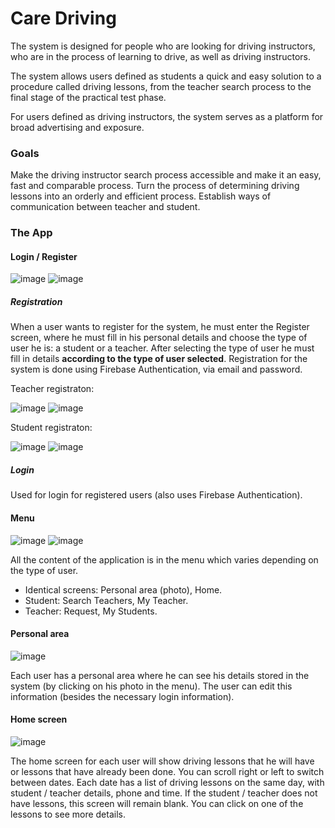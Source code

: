 # Care Driving
The system is designed for people who are looking for driving instructors, who are in the process of learning to drive, as well as driving instructors.

The system allows users defined as students a quick and easy solution to a procedure called driving lessons, from the teacher search process to the final stage of the practical test phase.

For users defined as driving instructors, the system serves as a platform for broad advertising and exposure.
### Goals
Make the driving instructor search process accessible and make it an easy, fast and comparable process.
Turn the process of determining driving lessons into an orderly and efficient process.
Establish ways of communication between teacher and student.

### The App
#### Login / Register
![image](https://user-images.githubusercontent.com/44946807/88770307-4ca62080-d186-11ea-8fd5-dc5a846f6a21.png)    ![image](https://user-images.githubusercontent.com/44946807/88771541-0f429280-d188-11ea-9080-eaecce3d3b25.png)
 
##### Registration
When a user wants to register for the system, he must enter the Register screen, where he must fill in his personal details and choose the type of user he is: a student or a teacher.
After selecting the type of user he must fill in details **according to the type of user selected**.
Registration for the system is done using Firebase Authentication, via email and password.

Teacher registraton:

![image](https://user-images.githubusercontent.com/44946807/88771908-9b54ba00-d188-11ea-86fb-01cd82492db6.png)  ![image](https://user-images.githubusercontent.com/44946807/88770977-3d73a280-d187-11ea-8bd1-686f2371933c.png)

Student registraton:

![image](https://user-images.githubusercontent.com/44946807/88770171-136db080-d186-11ea-91ad-8e2c0ce95d05.png)    ![image](https://user-images.githubusercontent.com/44946807/88771348-c8ed3380-d187-11ea-9efd-d65721717249.png)


##### Login
Used for login for registered users (also uses Firebase Authentication).

#### Menu
![image](https://user-images.githubusercontent.com/44946807/88772332-4cf3eb00-d189-11ea-9522-a452c1842c4b.png)   ![image](https://user-images.githubusercontent.com/44946807/88772548-9c3a1b80-d189-11ea-9a8d-a47f17c2e163.png)

All the content of the application is in the menu which varies depending on the type of user.
- Identical screens: Personal area (photo), Home.
- Student: Search Teachers, My Teacher.
- Teacher: Request, My Students.

#### Personal area
![image](https://user-images.githubusercontent.com/44946807/88773083-5af63b80-d18a-11ea-9fbf-101d8859e736.png)

Each user has a personal area where he can see his details stored in the system (by clicking on his photo in the menu).
The user can edit this information (besides the necessary login information).

#### Home screen
![image](https://user-images.githubusercontent.com/44946807/88774409-153a7280-d18c-11ea-8833-70a31e41f08e.png)

The home screen for each user will show driving lessons that he will have or lessons that have already been done.
You can scroll right or left to switch between dates.
Each date has a list of driving lessons on the same day, with student / teacher details, phone and time.
If the student / teacher does not have lessons, this screen will remain blank.
You can click on one of the lessons to see more details.
